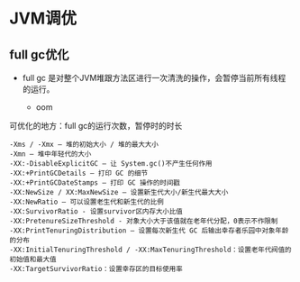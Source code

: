 # JVM调优

## full gc优化

* full gc 是对整个JVM堆跟方法区进行一次清洗的操作，会暂停当前所有线程的运行。
  
  * oom
  

可优化的地方：full gc的运行次数，暂停时的时长

```
-Xms / -Xmx — 堆的初始大小 / 堆的最大大小
-Xmn — 堆中年轻代的大小
-XX:-DisableExplicitGC — 让 System.gc()不产生任何作用
-XX:+PrintGCDetails — 打印 GC 的细节
-XX:+PrintGCDateStamps — 打印 GC 操作的时间戳
-XX:NewSize / XX:MaxNewSize — 设置新生代大小/新生代最大大小
-XX:NewRatio — 可以设置老生代和新生代的比例
-XX:SurvivorRatio - 设置survivor区内存大小比值
-XX:PretenureSizeThreshold - 对象大小大于该值就在老年代分配，0表示不作限制
-XX:PrintTenuringDistribution — 设置每次新生代 GC 后输出幸存者乐园中对象年龄的分布
-XX:InitialTenuringThreshold / -XX:MaxTenuringThreshold：设置老年代阀值的初始值和最大值
-XX:TargetSurvivorRatio：设置幸存区的目标使用率
```